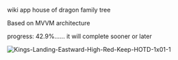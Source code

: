 wiki app house of dragon family tree

Based on MVVM architecture

progress: 42.9%......
it will complete sooner or later

![Kings-Landing-Eastward-High-Red-Keep-HOTD-1x01-1](https://github.com/tristanjung1006/Valyria-FE/assets/62244340/17d2ba85-5d67-4a3d-8078-696e6292d0a0)
